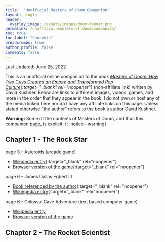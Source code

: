 ```yaml
---
title:  "Unofficial Masters of Doom Companion"
layout: single
header:
  overlay_image: /assets/images/doom-banner.png
permalink: /unofficial-masters-of-doom-companion/
toc: true
toc_label: "Contents"
breadcrumbs: true
author_profile: false
comments: false
---
```


Last Updated: June 25, 2022

This is an unofficial online companion to the book *[Masters of Doom: How Two Guys Created an Empire and Transformed Pop Culture](https://www.amazon.com/Masters-Doom-Created-Transformed-Culture/dp/0812972155){:target="_blank" rel="noopener"}* (non-affiliate link) written by David Kushner. Below are links to different images, videos, games, and more in the order that they appear in the book. I do not own or host any of the media linked here nor do I have any affiliate links on this page. Unless stated otherwise "the author" refers to the book's author David Kushner.

**Warning:** Some of the contents of Masters of Doom, and thus this companion page, is explicit.
{: .notice--warning}

## Chapter 1 - The Rock Star
page 3 - Asteroids (arcade game)
  - [Wikipedia entry](https://en.wikipedia.org/wiki/Asteroids_(video_game)){:target="_blank" rel="noopener"}
  - [Browser version of the game](https://freeasteroids.org/){:target="_blank" rel="noopener"}

page 6 - James Dallas Egbert III
  - [Book referenced by the author](https://www.amazon.com/Dungeon-Master-Disappearance-Dallas-Egbert/dp/0395355362){:target="_blank" rel="noopener"}
  - [Wikiepedia entry](https://en.wikipedia.org/wiki/James_Dallas_Egbert_III){:target="_blank" rel="noopener"}

page 6 - Colossal Cave Adventure (text based computer game)
  - [Wikipedia entry](https://en.wikipedia.org/wiki/Colossal_Cave_Adventure)
  - [Browser version of the game](http://rickadams.org/adventure/advent/)

## Chapter 2 - The Rocket Scientist
